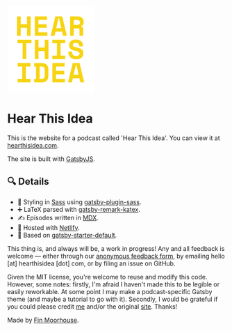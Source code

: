 <img src="static/hti-yellow.png" alt="HTI Header Image" width="200" height="200"  />

# Hear This Idea

This is the website for a podcast called 'Hear This Idea'. You can view it at [hearthisidea.com](https://www.hearthisidea.com).

The site is built with [GatsbyJS](https://www.gatsbyjs.org/).

## 🔍 Details

- 🎨 Styling in [Sass](https://sass-lang.com/) using [gatsby-plugin-sass](https://www.gatsbyjs.org/packages/gatsby-plugin-sass/).
- ➕ LaTeX parsed with [gatsby-remark-katex](https://www.gatsbyjs.org/packages/gatsby-remark-katex/).
- ✍️ Episodes written in [MDX](https://github.com/mdx-js/mdx).
- 💾 Hosted with [Netlify](https://www.netlify.com/).
- 🧱 Based on [gatsby-starter-default](https://www.gatsbyjs.org/starters/gatsbyjs/gatsby-starter-default/).

This thing is, and always will be, a work in progress! Any and all feedback is welcome — either through our [anonymous feedback form](https://forms.gle/TvDjN1f7wRgGokfy8), by emailing hello [at] hearthisidea [dot] com, or by filing an issue on GitHub.

Given the MIT license, you're welcome to reuse and modify this code. However, some notes: firstly, I'm afraid I haven't made this to be legible or easily reworkable. At some point I may make a podcast-specific Gatsby theme (and maybe a tutorial to go with it). Secondly, I would be grateful if you could please credit [me](https://www.finmoorhouse.com/) and/or the original [site](https://www.hearthisidea.com/). Thanks!

Made by [Fin Moorhouse](https://www.finmoorhouse.com/).

